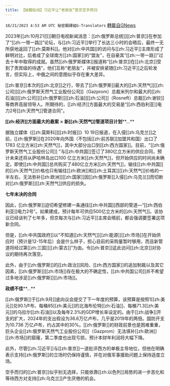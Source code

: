 ```yaml
---
title: 【秘翻在线】习近平让“老朋友”普京空手而归
---
```

`10/21/2023 4:53 AM UTC 秘密翻譯組G-Translators` [轉載自GNews](https://gnews.org/articles/1862048)

2023年[[zh:10月21日]]朝日电视新闻消息：[[zh:俄罗斯总统]][[zh:普京]]在参加了“[[zh:一带一路]]”论坛，与[[zh:习近平]]举行了长达三小时的会晤后，最终一无所获地返回了[[zh:莫斯科]]。他对[[zh:中共国]]的访问与[[zh:习近平]]主席形成了鲜明对比，后者成了全球南方[[zh:国家]]的“盟友”，在自豪其“[[zh:一带一路]]”过去十年中取得的成就。虽然[[zh:俄罗斯媒体]]报道称“[[zh:普京]]在[[zh:北京]]受到了贵宾级的待遇“，他们互称“老朋友”，并被安排紧随[[zh:习近平]]之后轮发言，但实际上，中俄之间的意图似乎存在重大差异。

[[zh:普京]]本次的[[zh:北京]]之行，带去了[[zh:俄罗斯]]最大的[[zh:天然气]][[zh:公司]][[zh:俄罗斯天然气工业股份公司]]（Gazprom）总裁米列尔和最大的[[zh:石油]][[zh:公司]][[zh:俄罗斯]][[zh:石油]][[zh:公司]]（Rosneft）总裁[[zh:谢钦]]等商界高层领导人。所期待的，[[zh:经济]]方面最大的交易是“[[zh:西伯利亚]]电力2号[[zh:天然气]]管道合同”。

**[[zh:经济]]方面最大的悬案** **=** **新[[zh:天然气]]管道项目计划****...**

据独立媒体《[[zh:莫斯科]][[zh:时报]]》10 19日报道，在入侵[[zh:乌克兰]]之前，[[zh:俄罗斯]]在2020年向外国（不包括[[zh:前苏联]]加盟共和国）出口了1783 亿立方米[[zh:天然气]]，其中大部分出口到[[zh:西方国家]]。目前，"[[zh:俄罗斯天然气工业股份公司]] "与[[zh:中共国]]签订了380亿立方米的供应合同，预计未来还将从萨哈林岛出口100 亿立方米[[zh:天然气]]，但开始供应的时间尚未确定。即使[[zh:中共国]]总共购买了480亿立方米[[zh:天然气]]，输往[[zh:中共国]]的[[zh:天然气]]价格也只有输往[[zh:欧洲]]和[[zh:土耳其]][[zh:天然气]]价格的一半左右，无法弥补[[zh:欧洲]][[zh:国家]]因[[zh:俄罗斯]]入侵[[zh:乌克兰]]而切断对[[zh:俄罗斯]][[zh:天然气]]供应的损失。

**七年未决的合同**

因此，[[zh:俄罗斯]]迫切希望修建一条通往[[zh:中共国]]西部的管道—“[[zh:西伯利亚]]电力2号”。如果建成，预计每年可供应500亿立方米的[[zh:天然气]]。该协议已经谈判了七年多，但京每次与[[zh:习近平]]主席会晤前，都会强调要签署这项新合同。

但是，[[zh:中共国政府]]以“不知道[[zh:天然气]][[zh:能源]][[zh:市场]]在开始供应时（预计是12-15年后）会是什么样子，担心目前的采购量暂时够用，而且新管道将经过第[[zh:三国]][[zh:蒙古]]”为由。令[[zh:普京]]这此访问[[zh:北京]]对协议的期待再次落空。

此外，由于[[zh:俄罗斯]]的[[zh:政治]]风险、[[zh:西方国家]]的追加制裁以及其它因素，[[zh:俄罗斯]][[zh:市场]]存在极大的不确定性，[[zh:中共国公司]]并不希望过多地涉足[[zh:俄罗斯]][[zh:市场]]。

**政绩不佳****...**

[[zh:俄罗斯]]于[[zh:9月]]底向议会提交了下一年度的预算，该预算是按照1[[zh:美元]]兑90.1卢布、每桶85[[zh:美元]]的北海布伦特[[zh:石油]]、每桶71.3[[zh:美元]]的乌拉尔[[zh:石油]]以及每年2.3%的GDP增长率设定的。由于[[zh:战争]]开支的扩大，2024年的支出假设为36.6万亿卢布，几乎是2019年的两倍。国防开支为10.736 万亿卢布，约占其中的30%。[[zh:俄罗斯]]的财政前景也是困难重重，巨头企业[[zh:俄罗斯天然气工业股份公司]]（Gazprom）无法填补[[zh:欧洲]][[zh:市场]]的窟窿，第二季度也出现亏损，预计本财年利润将大幅下降。

此外，尽管[[zh:习近平]]与[[zh:普京]]一道批评西方的单极主导地位，但他在明确表示支持[[zh:俄罗斯]]的立场时仍保持谨慎，并在对俄军事援助问题上保持适度立场。

空手而归的[[zh:普京]]似乎别无选择，只能依靠[[zh:以色列]]局势的进一步恶化和等待西方对支持[[zh:乌克兰]]产生厌倦的机会。
